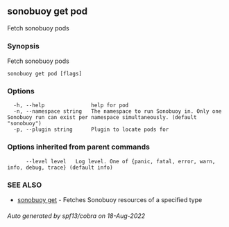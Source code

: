 ## sonobuoy get pod

Fetch sonobuoy pods

### Synopsis

Fetch sonobuoy pods

```
sonobuoy get pod [flags]
```

### Options

```
  -h, --help               help for pod
  -n, --namespace string   The namespace to run Sonobuoy in. Only one Sonobuoy run can exist per namespace simultaneously. (default "sonobuoy")
  -p, --plugin string      Plugin to locate pods for
```

### Options inherited from parent commands

```
      --level level   Log level. One of {panic, fatal, error, warn, info, debug, trace} (default info)
```

### SEE ALSO

* [sonobuoy get](sonobuoy_get.md)	 - Fetches Sonobuoy resources of a specified type

###### Auto generated by spf13/cobra on 18-Aug-2022
